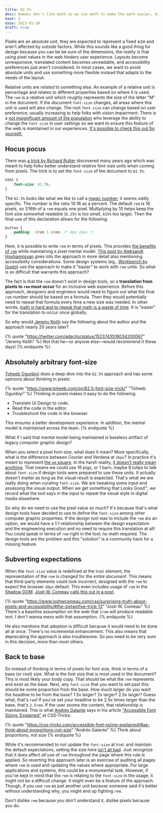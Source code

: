 ```yaml
---
title: 62.5%
desc: Humans don't like math so we use math to make the math easier, but at what cost?
heat: 2
date: 2023-01-30
draft: true
---
```


Pixels are an absolute unit, they are expected to represent a fixed size and aren't affected by outside factors. While this sounds like a good thing for design because you can be be sure of the dimensions, the reality is that using pixel values in the web hinders user experience. Layouts become unresponsive, translated content becomes unreadable, and accessibility preferences just aren't considered. In most cases, we want to avoid absolute units and use something more flexible instead that adapts to the needs of the layout.

Relative units are _related_ to something else. An example of a relative unit is percentage and relates to different properties based on where it is used. The `rem` is a relative unit which roughly represents the size of the letter "M" in the document. If the document `font-size` changes, all areas where this unit is used will also change. The root `font-size` can change based on user preference; usually increasing to help folks with vision impairment. There is a [not insignificant amount of the population](https://medium.com/@vamptvo/pixels-vs-ems-users-do-change-font-size-5cfb20831773) who leverage the ability to change the `font-size` in user settings so we want to ensure this feature of the web is maintained in our experiences. [It's possible to check this out for yourself.](https://brokul.dev/detecting-the-default-browser-font-size-in-javascript)

## Hocus pocus

There was [a trick by Richard Rutter](https://clagnut.com/blog/348/) discovered many years ago which was meant to help folks better understand relative font-size units when coming from pixels. The trick is to set the `font-size` of the document to `62.5%`.

```css
html {
    font-size: 62.5%;
}
```

The `62.5%` _looks like_ what we like to call a [magic number](https://css-tricks.com/magic-numbers-in-css/); it seems oddly specific. The number is the ratio 10:16 as a percent. The default `rem` is 16 pixels, so 1/16th of a `rem` equals one pixel. Multiplying by 10 helps keep the font size _somewhat_ readable (`6.25%` is too small, `625%` too large). Then the final use of this declaration allows for the following:

```css
button {
    padding: .8rem 1.6rem; /* 8px 16px */
}
```

Here, it is possible to write `rem` in terms of pixels. This provides [the benefits of `rem`](https://uxdesign.cc/why-designers-should-move-from-px-to-rem-and-how-to-do-that-in-figma-c0ea23e07a15) while maintaining a pixel mental model. [This post by Aleksandr Hovhannisyan](https://www.aleksandrhovhannisyan.com/blog/62-5-percent-font-size-trick/) goes into the approach in more detail also mentioning accessibility considerations. Some design systems (eg., [Workbench by Gusto](https://workbench.gusto.com/getting-started/engineers/#css-resets)) use the approach to make it "easier" to work with `rem` units. So what is so difficult that warrants this approach?

The fact is that the `rem` doesn't exist in design tools, so a **translation from pixels to `rem` must occur** for an inclusive web experience. Before this approach, designers and engineers would need to figure out what the final `rem` number should be based on a formula. Then they would potentially need to repeat that formula every time a new size was needed. In other words, [math is hard and to repeat that math is a waste of time](https://www.editorx.com/shaping-design/article/font-size). It is "easier" for the translation to occur once globally.

So why would [Jeremy Keith](https://adactio.com/) say the following about the author and the approach nearly 20 years later?

{% quote "https://twitter.com/adactio/status/1523743519034200067" "Jeremy Keith" %}
Not that he—or anyone else—would recommend it these days!
{% endquote %}

## Absolutely arbitrary font-size

[Toheeb Ogunbiyi](https://twitter.com/toheebdotcom) does a deep dive into the `62.5%` approach and has some opinions about thinking in pixels:

{% quote "https://www.toheeb.com/on/62.5-font-size-trick/" "Toheeb Ogunbiyi" %}
Thinking in pixels makes it easy to do the following:

- Translate UI Design to code.
- Read the code in the editor.
- Troubleshoot the code in the browser.

This ensures a better development experience. In addition, the mental model is maintained across the team.
{% endquote %}

What if I said that mental model being maintained is baseless artifact of legacy computer graphic design?

When you select a pixel font-size, what does it mean? More specifically, what is the difference between Courier and Verdana at `16px`? In practice it's meant to represent [the `em` square](https://typography.guru/term/em-square-r46). In the harsh reality, [it doesn't really mean anything](https://graphicdesign.stackexchange.com/questions/4035/what-does-the-size-of-the-font-translate-to-exactly). That means we could use 16 pigs, or 1 barn, maybe 8 tulips to talk about `font-size` if design tools were prepared to use these units. It actually doesn't matter as long as the visual result is expected. That's what we are really doing when curating `font-size`. We are tweaking some input and assessing the visual output. When we get something that Looks Good™, we record what the tool says in the input to repeat the visual style in digital media elsewhere.

So why do we need to use the pixel value so much? It's because that's what design tools have decided to use to define the `font-size` among other computer graphic properties. If the design tool was to include the `rem` a\s an option, we would have a 1:1 relationship between the design expectation and the engineering execution and no need to require this translation at all! You could speak in terms of `rem` right in the tool; no math required. The design tools are the problem and this "solution" is a community hack for a missing feature.

## Subverting expectations

When the `font-size` value is redefined at the `html` element, the representation of the `rem` is changed for the _entire document_. This means that third-party elements could look incorrect; designed with the `rem` to expect the browser `16px` default. This even includes usage of `rem` in the [Shadow DOM](https://blog.openreplay.com/shadow-dom--the-ultimate-guide/). [Josh W. Comeau](https://www.twitter.com/joshwcomeau) [calls this out in a post](https://www.joshwcomeau.com/css/surprising-truth-about-pixels-and-accessibility/#the-sixtwofive-trick-13).

{% quote "https://www.joshwcomeau.com/css/surprising-truth-about-pixels-and-accessibility/#the-sixtwofive-trick-13" "Josh W. Comeau" %}
There's a baseline assumption on the web that `1rem` will produce readable text. I don't wanna mess with that assumption.
{% endquote %}

He also mentions that adoption is difficult because it would need to be done all at once. There's no incremental enhancement. This also means that deprecating the approach is also troublesome. So you need to be very sure in this decision, more than most others.

## Back to base

So instead of thinking in terms of pixels for font size, think in terms of a base (or root) size. What is the font size that is most used in the document? This is most likely your body copy. That should be what the `rem` represents and exist as the base. Next, any `font-size` that you want to set past this should be some proportion from the base. How much larger do you want the headline to be from the base? 1.5x larger? 2x larger? 2.5x larger? Guess what, that's `rem`! If you've set your headline to be 2.5x times larger than the base, that's `2.5rem`. If the user zooms the content, that relationship is maintained. This is what [Andrés Galante](https://twitter.com/andresgalante) says in his article ["Accessible Font Sizing, Explained"](https://css-tricks.com/accessible-font-sizing-explained/) at CSS-Tricks:

{% quote "https://css-tricks.com/accessible-font-sizing-explained/#aa-think-about-proportions-not-size" "Andrés Galante" %}
Think about proportions, not size
{% endquote %}

While it's recommended to _not_ update the `font-size` at `html` and maintain the default expectations, setting the size here [isn't all bad](https://taupecat.com/blog/2013/07/17/the-62-5-solution/). Just recognize that it does affect _all_ use of `rem` throughout the page where this rule is applied. So reverting this approach later is an exercise of auditing all pages where `rem` is used and updating the values where appropriate. For large applications and systems, this could be a monumental task. However, if you've kept in mind that the `rem` is relating to the `font-size` in the usage, it might not be a difficult change. It might even be a feature of the approach. Though, if you use `rem` as just another unit because someone said it's better without understanding why, you might end up fighting `rem`.

Don't dislike `rem` because you don't understand it, dislike pixels because you do.


